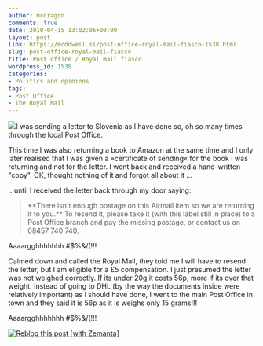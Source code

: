 ```yaml
---
author: mcdragon
comments: true
date: 2010-04-15 13:02:06+00:00
layout: post
link: https://mcdowell.si/post-office-royal-mail-fiasco-1538.html
slug: post-office-royal-mail-fiasco
title: Post office / Royal mail fiasco
wordpress_id: 1538
categories:
- Politics and opinions
tags:
- Post Office
- The Royal Mail
---
```


[![](https://mcdowell.si/wp-content/uploads/2010/05/postal_cock-up1-1-150x150.jpg)](https://mcdowell.si/wp-content/uploads/2010/05/postal_cock-up1.jpg)I was sending a letter to Slovenia as I have done so, oh so many times through the local Post Office.

This time I was also returning a book to Amazon at the same time and I only later realised that I was given a »certificate of sending« for the book I was returning and not for the letter. I went back and received a hand-written "copy". OK, thought nothing of it and forgot all about it ...

.. until I received the letter back through my door saying:


<blockquote>**There isn't enough postage on this Airmail item so we are returning it to you.** To resend it, please take it (with this label still in place) to a Post Office branch and pay the missing postage, or contact us on 08457 740 740.</blockquote>


Aaaargghhhhhhh #$%&/(!!!

Calmed down and called the Royal Mail, they told me I will have to resend the letter, but I am eligible for a £5 compensation. I just presumed the letter was not weighed correctly. If its under 20g it costs 56p, more if its over that weight. Instead of going to DHL (by the way the documents inside were relatively important) as I should have done, I went to the main Post Office in town and they said it is 56p as it is weighs only 15 grams!!!

Aaaargghhhhhhh #$%&/(!!!


[![Reblog this post [with Zemanta]](http://img.zemanta.com/reblog_e.png?x-id=12bc9c92-1e68-439a-b33f-4c7c7a90467b)](http://reblog.zemanta.com/zemified/12bc9c92-1e68-439a-b33f-4c7c7a90467b/)
